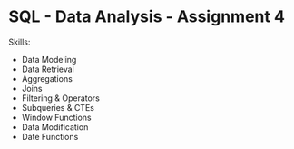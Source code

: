# SQL - Data Analysis - Assignment 4

Skills:
- Data Modeling
- Data Retrieval
- Aggregations
- Joins
- Filtering & Operators
- Subqueries & CTEs
- Window Functions
- Data Modification
- Date Functions
